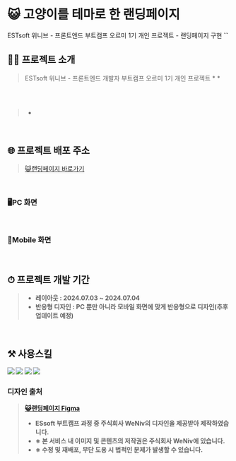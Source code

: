 # 😺 고양이를 테마로 한 랜딩페이지
ESTsoft 위니브 - 프론트엔드 부트캠프 오르미 1기 개인 프로젝트 - 랜딩페이지 구현
**``**
<br />


## 👩‍💻 프로젝트 소개
> ESTsoft 위니브 - 프론트엔드 개발자 부트캠프 오르미 1기 개인 프로젝트
> * 
> * 
<br />


## 
> 
> * 
<br />


## 🌐 프로젝트 배포 주소
<!-- [표시할 내용] (링크) -->
> [😺랜딩페이지 바로가기](https://yeon-seong.github.io/rending-pages/html/index.html)
<br />


### <b>🖥PC 화면</b>
<!--
<img src="https://github.com/page1597/the-10000-hour-rule/assets/62283847/bd5a70de-33bb-463c-ac0f-6badf45ec354" width="800" alt="데스크톱 메인 페이지" />
-->
<br />


### <b>📱Mobile 화면<b>
<!--
<img src="https://github.com/page1597/the-10000-hour-rule/assets/62283847/9c47b0c8-b4aa-4aba-9dd4-a543aa30adfb" width="360" alt="모바일 메인 페이지" />
<img width="300" alt="모바일 모달창" src="https://github.com/page1597/the-10000-hour-rule/assets/62283847/a27491f7-f57a-497b-a215-9bf0a97d36ec">
-->
<br />


## ⏱ 프로젝트 개발 기간
> * 레이아웃 : 2024.07.03 ~ 2024.07.04
> * 반응형 디자인 : PC 뿐만 아니라 모바일 화면에 맞게 반응형으로 디자인(추후 업데이트 예정)
<br />


## ⚒️ 사용스킬
<img src="https://img.shields.io/badge/HTML5-E34F26?style=for-the-badge&logo=html5&logoColor=white"/>
<img src="https://img.shields.io/badge/CSS3-1572B6?style=for-the-badge&logo=CSS3&logoColor=white">
<img src="https://img.shields.io/badge/JavaScript-F7DF1E?style=for-the-badge&logo=JavaScript&logoColor=white"/>
<img src="https://img.shields.io/badge/GitHub-100000?style=for-the-badge&logo=github&logoColor=white"/>
<br />


### 디자인 출처
> [😺랜딩페이지 Figma](https://www.figma.com/design/9VhAObwi2EXeLe4Ugkcb2e/EST_%EC%98%A4%EB%A5%B4%EB%AF%B8(FE)?node-id=49-1791&t=8dbdZLd3CjaeUlyO-0)
> * ESsoft 부트캠프 과정 중 주식회사 WeNiv의 디자인을 제공받아 제작하였습니다.
> * ※ 본 서비스 내 이미지 및 콘텐츠의 저작권은 주식회사 WeNiv에 있습니다.
> * ※ 수정 및 재배포, 무단 도용 시 법적인 문제가 발생할 수 있습니다.

